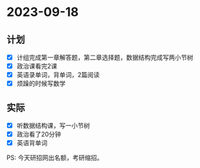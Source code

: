 # 2023-09-18

## 计划
- [x] 计组完成第一章解答题，第二章选择题，数据结构完成写两小节树
- [x] 政治课看完2课
- [x] 英语录单词，背单词，2篇阅读  
- [x] 烦躁的时候写数学 

## 实际
- [x] 听数据结构课，写一小节树
- [x] 政治看了20分钟
- [x] 英语背单词

PS: 今天研招网出名额，考研缩招。
